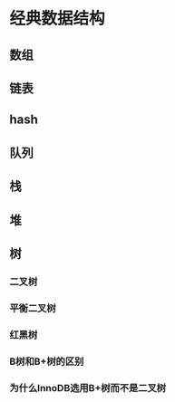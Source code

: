 # 经典数据结构

## 数组

## 链表

## hash

## 队列

## 栈

## 堆

## 树

### 二叉树

### 平衡二叉树

### 红黑树

### B树和B+树的区别

### 为什么InnoDB选用B+树而不是二叉树
